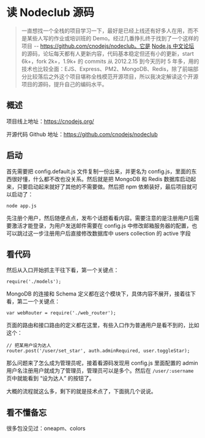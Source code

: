 # 读 Nodeclub 源码

> 一直想找一个全栈的项目学习一下，最好是已经上线还有好多人在用，而不是某些人写的作业或培训班的 Demo。经过几番挣扎终于找到了一个这样的项目 -- https://github.com/cnodejs/nodeclub。它是 [Node.js 中文论坛](https://cnodejs.org/)的源码，论坛每天都有人更新内容，代码基本稳定但还有小的更新，start 6k+，fork 2k+，1.9k+ 的 commits 从 2012.2.15 到今天历时 5 年多，用的技术也比较全面：EJS、Express、PM2、MongoDB、Redis，除了前端部分比较落后之外这个项目堪称全栈模范开源项目，所以我决定解读这个开源项目的源码，提升自己的编码水平。

## 概述

项目线上地址：https://cnodejs.org/

开源代码 Github 地址：https://github.com/cnodejs/nodeclub

## 启动

首先需要把 config.default.js 文件复制一份出来，并更名为 config.js，里面的东西很好懂，什么都不改也没关系。然后就是把 MongoDB 和 Redis 数据库启动起来，只要启动起来就好了其他的不需要做。然后把 npm 依赖装好，最后项目就可以启动了：

    node app.js

先注册个用户，然后随便点点，发布个话题看看内容。需要注意的是注册用户后需要激活才能登录，为用户发送邮件需要在 config.js 中修改邮箱服务器的配置，也可以跳过这一步注册用户后直接修改数据库中 users collection 的 active 字段

## 看代码

然后从入口开始抓主干往下看，第一个关键点：

    require('./models');

MongoDB 的连接和 Schema 定义都在这个模块下，具体内容不展开，接着往下看，第二一个关键点：

    var webRouter = require('./web_router');

页面的路由和接口路由的定义都在这里，有些入口作为普通用户是看不到的，比如这个：

    // 把某用户设为达人
    router.post('/user/set_star', auth.adminRequired, user.toggleStar);

那么问题来了怎么成为管理员呢，接着看源码发现用 config.js 里面配置的 admin 用户名注册用户就成为了管理员，管理员可以是多个。然后在 `/user/:username` 页中就能看到 “设为达人” 的按钮了。

大概的流程就这么多，剩下的就是技术点了，下面挑几个说说。

## 看不懂备忘

很多包没见过：oneapm、colors


